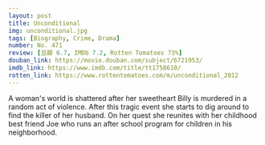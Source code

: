 ```yaml
---
layout: post 
title: Unconditional
img: unconditional.jpg
tags: [Biography, Crime, Drama]
number: No. 471
review: [豆瓣 6.7, IMDb 7.2, Rotten Tomatoes 73%]
douban_link: https://movie.douban.com/subject/6721953/
imdb_link: https://www.imdb.com/title/tt1758610/
rotten_link: https://www.rottentomatoes.com/m/unconditional_2012
---
```


A woman's world is shattered after her sweetheart Billy is murdered in a random act of violence. After this tragic event she starts to dig around to find the killer of her husband. On her quest she reunites with her childhood best friend Joe who runs an after school program for children in his neighborhood.